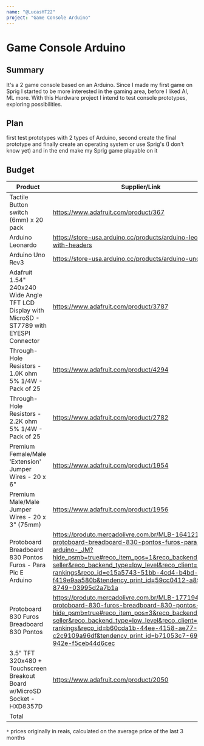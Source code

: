 ```yaml
---
name: "@LucasHT22"
project: "Game Console Arduino"
---
```


# Game Console Arduino

## Summary

It's a 2 game console based on an Arduino. 
Since I made my first game on Sprig I started to be more interested in the gaming area,
before I liked AI, ML more. With this Hardware project I intend to test console prototypes, exploring possibilities.

## Plan

first test prototypes with 2 types of Arduino, second create the final prototype and finally create an operating system or use Sprig's (I don't know yet) and in the end make my Sprig game playable on it

## Budget

| Product         | Supplier/Link                         | Cost   |
| --------------- | ------------------------------------- | ------ |
| Tactile Button switch (6mm) x 20 pack | https://www.adafruit.com/product/367 | $2.50 |
| Arduino Leonardo | https://store-usa.arduino.cc/products/arduino-leonardo-with-headers | $24.90 |
| Arduino Uno Rev3 | https://store-usa.arduino.cc/products/arduino-uno-rev3 | $27.60 |
| Adafruit 1.54" 240x240 Wide Angle TFT LCD Display with MicroSD - ST7789 with EYESPI Connector | https://www.adafruit.com/product/3787 | $17.50 |
| Through-Hole Resistors - 1.0K ohm 5% 1/4W - Pack of 25 | https://www.adafruit.com/product/4294 | $0.75 |
| Through-Hole Resistors - 2.2K ohm 5% 1/4W - Pack of 25 | https://www.adafruit.com/product/2782 | $0.75 |
| Premium Female/Male 'Extension' Jumper Wires - 20 x 6" | https://www.adafruit.com/product/1954 | $1.95 |
| Premium Male/Male Jumper Wires - 20 x 3" (75mm) | https://www.adafruit.com/product/1956 | $1.95 |
| Protoboard Breadboard 830 Pontos Furos - Para Pic E Arduino | https://produto.mercadolivre.com.br/MLB-1641210515-protoboard-breadboard-830-pontos-furos-para-pic-e-arduino-_JM?hide_psmb=true#reco_item_pos=1&reco_backend=best-seller&reco_backend_type=low_level&reco_client=highlights-rankings&reco_id=e15a5743-51bb-4cd4-b4bd-f419e9aa580b&tendency_print_id=59cc0412-a89f-45b7-8749-03995d2a7b1a | $3.50* |
| Protoboard 830 Furos Breadboard 830 Pontos | https://produto.mercadolivre.com.br/MLB-1771949168-protoboard-830-furos-breadboard-830-pontos-_JM?hide_psmb=true#reco_item_pos=3&reco_backend=best-seller&reco_backend_type=low_level&reco_client=highlights-rankings&reco_id=b60cda1b-44ee-4158-ae77-c2c9109a96df&tendency_print_id=b71053c7-69d9-42e5-942e-f5ceb44d6cec | $3.80* |
| 3.5" TFT 320x480 + Touchscreen Breakout Board w/MicroSD Socket - HXD8357D | https://www.adafruit.com/product/2050 | $39.95 |
| Total |  | $125,15 |

`*` prices originally in reais, calculated on the average price of the last 3 months

